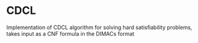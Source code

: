 # CDCL
Implementation of CDCL algorithm for solving hard satisfiability problems, takes input as a CNF formula in the DIMACs format 
